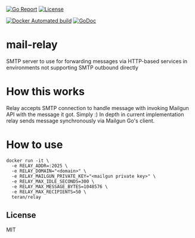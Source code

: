 [![Go Report](https://goreportcard.com/badge/github.com/dapperlabs/relay)](https://goreportcard.com/report/github.com/dapperlabs/relay)
[![License](https://img.shields.io/github/license/dapperlabs/relay.svg)](https://github.com/dapperlabs/relay/blob/master/LICENSE)

[![Docker Automated build](https://img.shields.io/docker/automated/dapperlabs/relay.svg)](https://hub.docker.com/r/dapperlabs/relay/)
[![GoDoc](https://godoc.org/github.com/dapperlabs/relay?status.svg)](https://godoc.org/github.com/dapperlabs/relay)

# mail-relay

SMTP server to use for forwarding messages via HTTP-based services in environments not supporting SMTP outbound directly

# How this works
Relay accepts SMTP connection to handle message with invoking Mailgun API with the message it got. Simply :)
In depth in current implementation relay sends message synchronously via Mailgun Go's client.

# How to use
```
docker run -it \
  -e RELAY_ADDR=:2025 \
  -e RELAY_DOMAIN="<domain>" \
  -e RELAY_MAILGUN_PRIVATE_KEY="<mailgun private key>" \
  -e RELAY_MAX_IDLE_SECONDS=300 \
  -e RELAY_MAX_MESSAGE_BYTES=1048576 \
  -e RELAY_MAX_RECIPIENTS=50 \
  teran/relay
```


## License
MIT
